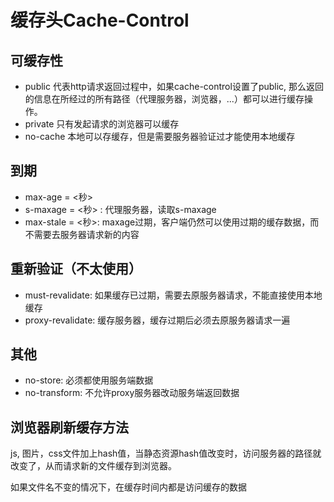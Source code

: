# 缓存头Cache-Control

## 可缓存性

- public 代表http请求返回过程中，如果cache-control设置了public, 那么返回的信息在所经过的所有路径（代理服务器，浏览器，...）都可以进行缓存操作。
- private 只有发起请求的浏览器可以缓存
- no-cache 本地可以存缓存，但是需要服务器验证过才能使用本地缓存

## 到期

- max-age = <秒>
- s-maxage = <秒> : 代理服务器，读取s-maxage
- max-stale = <秒>: maxage过期，客户端仍然可以使用过期的缓存数据，而不需要去服务器请求新的内容

## 重新验证（不太使用）

- must-revalidate: 如果缓存已过期，需要去原服务器请求，不能直接使用本地缓存
- proxy-revalidate: 缓存服务器，缓存过期后必须去原服务器请求一遍

## 其他

- no-store: 必须都使用服务端数据
- no-transform: 不允许proxy服务器改动服务端返回数据

## 浏览器刷新缓存方法

js, 图片，css文件加上hash值，当静态资源hash值改变时，访问服务器的路径就改变了，从而请求新的文件缓存到浏览器。

如果文件名不变的情况下，在缓存时间内都是访问缓存的数据




